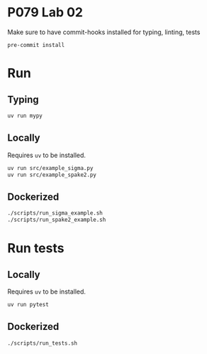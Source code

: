# P079 Lab 02

Make sure to have commit-hooks installed for typing, linting, tests

```
pre-commit install
```

# Run

## Typing

```bash
uv run mypy
```

## Locally

Requires `uv` to be installed.

```bash
uv run src/example_sigma.py
uv run src/example_spake2.py
```

## Dockerized

```bash
./scripts/run_sigma_example.sh
./scripts/run_spake2_example.sh
```

# Run tests

## Locally

Requires `uv` to be installed.

```bash
uv run pytest
```

## Dockerized

```bash
./scripts/run_tests.sh
```
